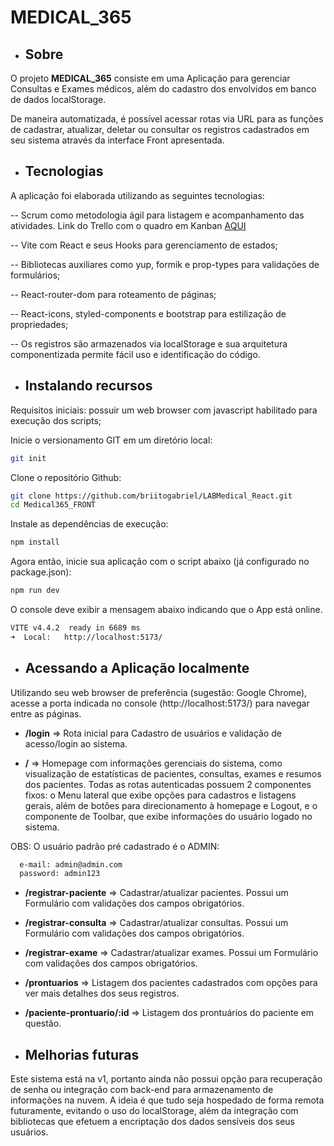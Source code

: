 # MEDICAL_365

- ## Sobre

O projeto **MEDICAL_365** consiste em uma Aplicação para gerenciar Consultas e Exames médicos, além do cadastro dos envolvidos em banco de dados localStorage.

De maneira automatizada, é possível acessar rotas via URL para as funções de cadastrar, atualizar, deletar ou consultar os registros cadastrados em seu sistema através da interface Front apresentada.

- ## Tecnologias

A aplicação foi elaborada utilizando as seguintes tecnologias:

-- Scrum como metodologia ágil para listagem e acompanhamento das atividades. Link do Trello com o quadro em Kanban [AQUI](https://trello.com/b/joUG7pc1/labmedicalgabrielbrito)

-- Vite com React e seus Hooks para gerenciamento de estados;

-- Bibliotecas auxiliares como yup, formik e prop-types para validações de formulários;

-- React-router-dom para roteamento de páginas;

-- React-icons, styled-components e bootstrap para estilização de propriedades;

-- Os registros são armazenados via localStorage e sua arquitetura componentizada permite fácil uso e identificação do código.

- ## Instalando recursos

Requisitos iniciais: possuir um web browser com javascript habilitado para execução dos scripts;

Inicie o versionamento GIT em um diretório local:
```bash
git init
```

Clone o repositório Github:
```bash
git clone https://github.com/briitogabriel/LABMedical_React.git
cd Medical365_FRONT
```

Instale as dependências de execução:
```bash
npm install
```

Agora então, inicie sua aplicação com o script abaixo (já configurado no package.json):
```bash
npm run dev
```

O console deve exibir a mensagem abaixo indicando que o App está online.
``` bash
VITE v4.4.2  ready in 6689 ms
➜  Local:   http://localhost:5173/
```


 - ## Acessando a Aplicação localmente

Utilizando seu web browser de preferência (sugestão: Google Chrome), acesse a porta indicada no console (http://localhost:5173/) para navegar entre as páginas.

- **/login**  => Rota inicial para Cadastro de usuários e validação de acesso/login ao sistema.

- **/**  => Homepage com informações gerenciais do sistema, como visualização de estatísticas de pacientes, consultas, exames e resumos dos pacientes. Todas as rotas autenticadas possuem 2 componentes fixos: o Menu lateral que exibe opções para cadastros e listagens gerais, além de botões para direcionamento à homepage e Logout, e o componente de Toolbar, que exibe informações do usuário logado no sistema.

OBS: O usuário padrão pré cadastrado é o ADMIN:

```bash 
  e-mail: admin@admin.com
  password: admin123
```

- **/registrar-paciente**  => Cadastrar/atualizar pacientes. Possui um Formulário com validações dos campos obrigatórios.

- **/registrar-consulta**  => Cadastrar/atualizar consultas. Possui um Formulário com validações dos campos obrigatórios.

- **/registrar-exame**  => Cadastrar/atualizar exames. Possui um Formulário com validações dos campos obrigatórios.

- **/prontuarios**  => Listagem dos pacientes cadastrados com opções para ver mais detalhes dos seus registros.

- **/paciente-prontuario/:id**  => Listagem dos prontuários do paciente em questão.

 - ## Melhorias futuras

Este sistema está na v1, portanto ainda não possui opção para recuperação de senha ou integração com back-end para armazenamento de informações na nuvem. A ideia é que tudo seja hospedado de forma remota futuramente, evitando o uso do localStorage, além da integração com bibliotecas que efetuem a encriptação dos dados sensíveis dos seus usuários.